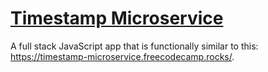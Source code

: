 
# [Timestamp Microservice](https://www.freecodecamp.org/learn/apis-and-microservices/apis-and-microservices-projects/timestamp-microservice)

A full stack JavaScript app that is functionally similar to this: https://timestamp-microservice.freecodecamp.rocks/. 

